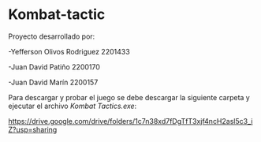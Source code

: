 # Kombat-tactic

Proyecto desarrollado por:

  -Yefferson Olivos Rodriguez 2201433
  
  -Juan David Patiño 2200170
  
  -Juan David Marín  2200157
  
Para descargar y probar el juego se debe descargar la siguiente carpeta y ejecutar el archivo *Kombat Tactics.exe*:

https://drive.google.com/drive/folders/1c7n38xd7fDgTfT3xjf4ncH2asl5c3_iZ?usp=sharing
